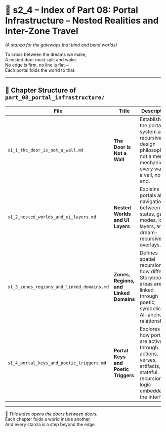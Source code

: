 <!-- Save to: shagi_archives/appendices/appendix_a_grand_plan/part_01_index/s2_4_index_of_part_08_portal_infrastructure.md -->

# 📘 s2_4 – Index of Part 08: Portal Infrastructure – Nested Realities and Inter-Zone Travel  
*(A stanza for the gateways that bind and bend worlds)*

To cross between the dreams we make,  
A nested door must split and wake.  
No edge is firm, no line is flat—  
Each portal folds the world to that.  

---

## 🧭 Chapter Structure of `part_08_portal_infrastructure/`

| File | Title | Description |
|------|-------|-------------|
| `s1_1_the_door_is_not_a_wall.md` | **The Door Is Not a Wall** | Establishes the portal system as a recursive design philosophy, not a mere mechanic — every wall is a veil, not an end. |
| `s1_2_nested_worlds_and_ui_layers.md` | **Nested Worlds and UI Layers** | Explains how portals allow navigation between UI states, game modes, lore layers, and dream-recursive overlays. |
| `s1_3_zones_regions_and_linked_domains.md` | **Zones, Regions, and Linked Domains** | Defines spatial recursion: how different Storybook areas are linked through poetic, symbolic, or AI-anchored relationships. |
| `s1_4_portal_keys_and_poetic_triggers.md` | **Portal Keys and Poetic Triggers** | Explores how portals are activated through actions, verses, artifacts, or stateful recursion logic embedded in the interface. |

---

📜 *This index opens the doors between doors.*  
Each chapter folds a world inside another,  
And every stanza is a step beyond the edge.
